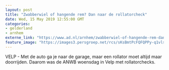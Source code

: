 ```yaml
---
layout: post
title: "Zwabberwiel of hangende rem? Dan naar de rollatorcheck"
date: Wed, 15 May 2019 12:55:00 GMT
categories: 
- gelderland 
- arnhem 
externe_link: "https://www.ad.nl/arnhem/zwabberwiel-of-hangende-rem-dan-naar-de-rollatorcheck~adc1e3e7/"
feature_image: "https://images3.persgroep.net/rcs/sKsBmtPcFQFQPPy-q1vlsLFxJw8/diocontent/148428906/_fitwidth/400/?appId=21791a8992982cd8da851550a453bd7f&quality=0.7"
---
```


VELP - Met de auto ga je naar de garage, maar een rollator moet altijd maar doorrijden. Daarom was de ANWB woensdag in Velp met rollatorchecks.
